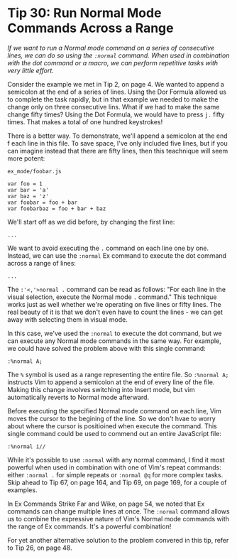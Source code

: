 Tip 30: Run Normal Mode Commands Across a Range
===============================================

_If we want to run a Normal mode command on a series of consecutive lines, we
can do so using the `:normal` command. When used in combination with the dot
command or a macro, we can perform repetitive tasks with very little effort._

Consider the example we met in Tip 2, on page 4. We wanted to append a
semicolon at the end of a series of lines. Using the Dor Formula allowed us to
complete the task rapidly, but in that example we needed to make the change
only on three consecutive lins. What if we had to make the same change fifty
times? Using the Dot Formula, we would have to press `j.` fifty times. That
makes a total of one hundred keystrokes!

There is a better way. To demonstrate, we'll append a semicolon at the end f
each line in this file. To save space, I've only included five lines, but if
you can imagine instead that there are fifty lines, then this teachnique will
seem more potent:

```
ex_mode/foobar.js

var foo = 1
var bar = 'a'
var baz = 'z'
var foobar = foo + bar
var foobarbaz = foo + bar + baz
```

We'll start off as we did before, by changing the first line:
```
...
```

We want to avoid executing the `.` command on each line one by one. Instead, we
can use the `:normal` Ex command to execute the dot command across a range of
lines:

```
...
```

The `:'<,'>normal .` command can be read as follows: "For each line in the
visual selection, execute the Normal mode `.` command." This technique works
just as well whether we're operating on five lines or fifty lines. The real
beauty of it is that we don't even have to count the lines - we can get away
with selecting them in visual mode.

In this case, we've used the `:normal` to execute the dot command, but we can
execute any Normal mode commands in the same way. For example, we could have
solved the problem above with this single command:

```
:%normal A;
```

The `%` symbol is used as a range representing the entire file. So `:%normal
A;` instructs Vim to append a semicolon at the end of every line of the file.
Making this change involves switching into Insert mode, but vim automatically
reverts to Normal mode afterward.

Before executing the specified Normal mode command on each line, Vim moves the
cursor to the begining of the line. So we don't hvae to worry about where the
cursor is positioined when execute the command. This single command could be
used to commend out an entire JavaScript file:


```
:%normal i//
```

While it's possible to use `:normal` wiith any normal command, I find it most
powerful when used in combination with one of Vim's repeat commands: either
`:normal .` for simple repeats or `:normal @q` for more complex tasks. Skip
ahead to Tip 67, on page 164, and Tip 69, on page 169, for a couple of
examples.

In Ex Commands Strike Far and Wike, on page 54, we noted that Ex commands can
change multiple lines at once. The `:normal` command allows us to combine the
expressive nature of Vim's Normal mode commands with the range of Ex commands.
It's a powerful combination!

For yet another alternative solution to the problem convered in this tip, refer
to Tip 26, on page 48.
